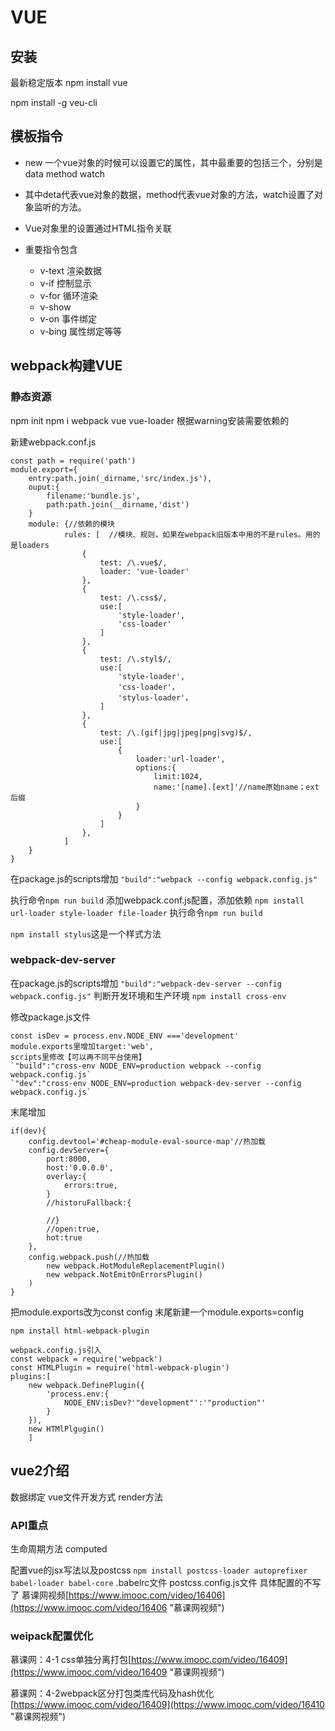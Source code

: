 # VUE

## 安装

最新稳定版本
npm install vue

npm install -g veu-cli

## 模板指令

- new 一个vue对象的时候可以设置它的属性，其中最重要的包括三个，分别是data method watch
- 其中deta代表vue对象的数据，method代表vue对象的方法，watch设置了对象监听的方法。
- Vue对象里的设置通过HTML指令关联
- 重要指令包含

	- v-text	渲染数据
	- v-if	控制显示
	- v-for	循环渲染
	- v-show
	- v-on	事件绑定
	- v-bing	属性绑定等等

## webpack构建VUE
### 静态资源

npm init
npm i webpack vue vue-loader
根据warning安装需要依赖的

新建webpack.conf.js

	const path = require('path')
	module.export={
		entry:path.join(_dirname,'src/index.js'),
		ouput:{
			filename:'bundle.js',
			path:path.join(__dirname,'dist')
		}
		module: {//依赖的模块
		        rules: [  //模块、规则，如果在webpack旧版本中用的不是rules。用的是loaders
		            {
		                test: /\.vue$/,
		                loader: 'vue-loader'
		            },
					{
		                test: /\.css$/,
		                use:[
							'style-loader',
							'css-loader'
						]
		            },
					{
		                test: /\.styl$/,
		                use:[
							'style-loader',
							'css-loader'，
							'stylus-loader'，
						]
		            },
					{
		                test: /\.(gif|jpg|jpeg|png|svg)$/,
		                use:[
							{
								loader:'url-loader',
								options:{
									limit:1024,
									name:'[name].[ext]'//name原始name；ext后缀
								}
							}
						]
		            },
				]
		}
	}

在package.js的scripts增加
`"build":"webpack --config webpack.config.js"`

执行命令`npm run build`
添加webpack.conf.js配置，添加依赖
`npm install url-loader style-loader file-loader`
执行命令`npm run build`

`npm install stylus`这是一个样式方法

### webpack-dev-server
在package.js的scripts增加
`"build":"webpack-dev-server --config webpack.config.js"`
判断开发环境和生产环境
`npm install cross-env`

修改package.js文件

	const isDev = process.env.NODE_ENV ==='development'
	module.exports里增加target:'web',
	scripts里修改【可以再不同平台使用】
	`"build":"cross-env NODE_ENV=production webpack --config webpack.config.js`
	`"dev":"cross-env NODE_ENV=production webpack-dev-server --config webpack.config.js`

末尾增加
	
	if(dev){
		config.devtool='#cheap-module-eval-source-map'//热加载
		config.devServer={
			port:8000,
			host:'0.0.0.0',
			overlay:{
				errors:true,
			}
			//historuFallback:{
			
			//}
			//open:true,
			hot:true
		},
		config.webpack.push(//热加载
			new webpack.HotModuleReplacementPlugin()
			new webpack.NotEmitOnErrorsPlugin()
		)
	}

把module.exports改为const config
末尾新建一个module.exports=config


`npm install html-webpack-plugin`

	webpack.config.js引入
	const webpack = require('webpack')
	const HTMLPlugin = require('html-webpack-plugin')
	plugins:[
		new webpack.DefinePlugin({
			'process.env:{
				NODE_ENV:isDev?'"development"':'"production"'
			}
		}),
		new HTMlPlgugin()
		]

## vue2介绍
数据绑定
vue文件开发方式
render方法

### API重点
生命周期方法
computed

配置vue的jsx写法以及postcss
`npm install postcss-loader autoprefixer babel-loader babel-core`
.babelrc文件
postcss.config.js文件
具体配置的不写了
慕课网视频[https://www.imooc.com/video/16406](https://www.imooc.com/video/16406 "慕课网视频")

### weipack配置优化
慕课网：4-1 css单独分离打包[https://www.imooc.com/video/16409](https://www.imooc.com/video/16409 "慕课网视频")

慕课网：4-2webpack区分打包类库代码及hash优化[https://www.imooc.com/video/16409](https://www.imooc.com/video/16410 "慕课网视频")

